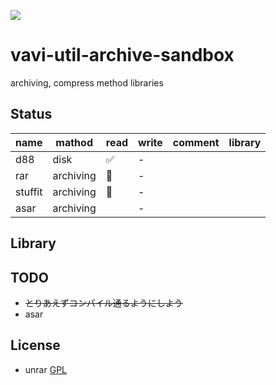 [![](https://jitpack.io/v/umjammer/vavi-util-archive-sandbox.svg)](https://jitpack.io/#umjammer/vavi-util-archive-sandbox)

# vavi-util-archive-sandbox

 archiving, compress method libraries

## Status

|name | mathod | read | write | comment | library |
|-----|--------|--------|--------|---------|---------|
| d88 | disk | ✅ | - | ||
| rar | archiving | 🚧 | - | | |
| stuffit | archiving | 🚧 | - | ||
| asar | archiving | | - ||

## Library



## TODO

 * ~~とりあえずコンパイル通るようにしよう~~
 * asar

## License

 * unrar [GPL](http://www.gnu.org/licenses/gpl.html)
